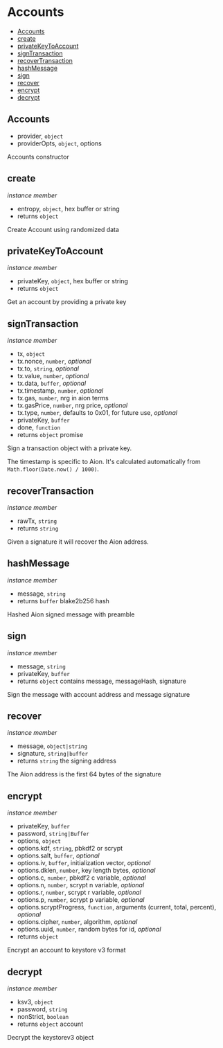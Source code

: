 # Accounts

+ [Accounts](#Accounts)
+ [create](#create)
+ [privateKeyToAccount](#privateKeyToAccount)
+ [signTransaction](#signTransaction)
+ [recoverTransaction](#recoverTransaction)
+ [hashMessage](#hashMessage)
+ [sign](#sign)
+ [recover](#recover)
+ [encrypt](#encrypt)
+ [decrypt](#decrypt)

## Accounts

+ provider, `object`
+ providerOpts, `object`, options

Accounts constructor

## create

*instance member*

+ entropy, `object`, hex buffer or string
+ returns `object` 

Create Account using randomized data

## privateKeyToAccount

*instance member*

+ privateKey, `object`, hex buffer or string
+ returns `object` 

Get an account by providing a private key

## signTransaction

*instance member*

+ tx, `object`
+ tx.nonce, `number`, *optional*
+ tx.to, `string`, *optional*
+ tx.value, `number`, *optional*
+ tx.data, `buffer`, *optional*
+ tx.timestamp, `number`, *optional*
+ tx.gas, `number`, nrg in aion terms
+ tx.gasPrice, `number`, nrg price, *optional*
+ tx.type, `number`, defaults to 0x01, for future use, *optional*
+ privateKey, `buffer`
+ done, `function`
+ returns `object` promise

Sign a transaction object with a private key.

The timestamp is specific to Aion. It's calculated automatically
from `Math.floor(Date.now() / 1000)`.

## recoverTransaction

*instance member*

+ rawTx, `string`
+ returns `string` 

Given a signature it will recover the Aion address.

## hashMessage

*instance member*

+ message, `string`
+ returns `buffer` blake2b256 hash

Hashed Aion signed message with preamble

## sign

*instance member*

+ message, `string`
+ privateKey, `buffer`
+ returns `object` contains message, messageHash, signature

Sign the message with account address and message signature

## recover

*instance member*

+ message, `object|string`
+ signature, `string|buffer`
+ returns `string` the signing address

The Aion address is the first 64 bytes of the signature

## encrypt

*instance member*

+ privateKey, `buffer`
+ password, `string|Buffer`
+ options, `object`
+ options.kdf, `string`, pbkdf2 or scrypt
+ options.salt, `buffer`, *optional*
+ options.iv, `buffer`, initialization vector, *optional*
+ options.dklen, `number`, key length bytes, *optional*
+ options.c, `number`, pbkdf2 c variable, *optional*
+ options.n, `number`, scrypt n variable, *optional*
+ options.r, `number`, scrypt r variable, *optional*
+ options.p, `number`, scrypt p variable, *optional*
+ options.scryptProgress, `function`, arguments (current, total, percent), *optional*
+ options.cipher, `number`, algorithm, *optional*
+ options.uuid, `number`, random bytes for id, *optional*
+ returns `object` 

Encrypt an account to keystore v3 format

## decrypt

*instance member*

+ ksv3, `object`
+ password, `string`
+ nonStrict, `boolean`
+ returns `object` account

Decrypt the keystorev3 object

